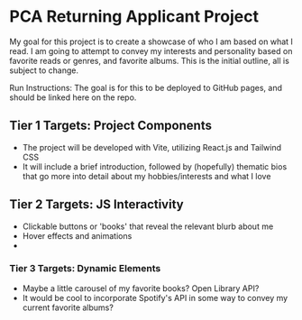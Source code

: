 # PCA Returning Applicant Project
My goal for this project is to create a showcase of who I am based on what I read. I am going to attempt to convey my interests and personality based on favorite reads or genres, and favorite albums. This is the initial outline, all is subject to change.

Run Instructions: The goal is for this to be deployed to GitHub pages, and should be linked here on the repo.

## Tier 1 Targets: Project Components
- The project will be developed with Vite, utilizing React.js and Tailwind CSS
- It will include a brief introduction, followed by (hopefully) thematic bios that go more into detail about my hobbies/interests and what I love

## Tier 2 Targets: JS Interactivity
- Clickable buttons or 'books' that reveal the relevant blurb about me
- Hover effects and animations
- 

### Tier 3 Targets: Dynamic Elements
- Maybe a little carousel of my favorite books?  Open Library API?
- It would be cool to incorporate Spotify's API in some way to convey my current favorite albums?